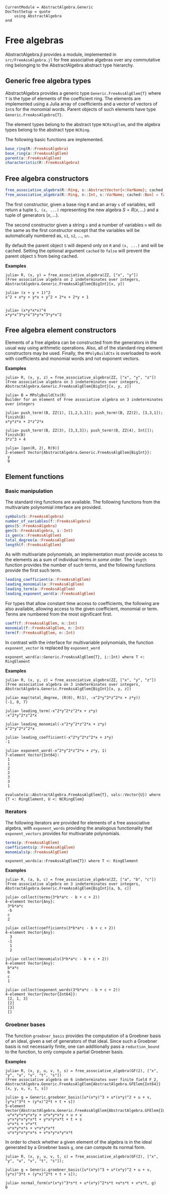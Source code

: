```@meta
CurrentModule = AbstractAlgebra.Generic
DocTestSetup = quote
    using AbstractAlgebra
end
```

# Free algebras

AbstractAlgebra.jl provides a module, implemented in `src/FreeAssAlgebra.jl` for
free associative algebras over any commutative ring belonging to the
AbstractAlgebra abstract type hierarchy.

## Generic free algebra types

AbstractAlgebra provides a generic type `Generic.FreeAssAlgElem{T}`
where `T` is the type of elements of the coefficient ring. The elements are
implemented using a Julia array of coefficients and a vector of
vectors of `Int`s for the monomial words. Parent objects of such elements have
type `Generic.FreeAssAlgebra{T}`.

The element types belong to the abstract type `NCRingElem`,
and the algebra types belong to the abstract type `NCRing`.

The following basic functions are implemented.
```julia
base_ring(R::FreeAssAlgebra)
base_ring(a::FreeAssAlgElem)
parent(a::FreeAssAlgElem)
characteristic(R::FreeAssAlgebra)
```

## Free algebra constructors

```julia
free_associative_algebra(R::Ring, s::AbstractVector{<:VarName}; cached::Bool = true)
free_associative_algebra(R::Ring, n::Int, s::VarName; cached::Bool = false)
```

The first constructor, given a base ring `R` and an array `s` of variables,
will return a tuple `S, (x, ...)` representing the new algebra
$S = R \left<x, \ldots \right>$ and a tuple of generators $(x, ...)$.

The second constructor given a string `s` and a number of variables `n` will
do the same as the first constructor except that the variables will be
automatically numbered as, `s1`, `s2`, ..., `sn`.

By default the parent object `S` will depend only on `R` and  `(x, ...)` and
will be cached. Setting the optional argument `cached` to `false` will prevent
the parent object `S` from being cached.

**Examples**

```jldoctest
julia> R, (x, y) = free_associative_algebra(ZZ, ["x", "y"])
(Free associative algebra on 2 indeterminates over integers, AbstractAlgebra.Generic.FreeAssAlgElem{BigInt}[x, y])

julia> (x + y + 1)^2
x^2 + x*y + y*x + y^2 + 2*x + 2*y + 1


julia> (x*y*x*x)^4
x*y*x^3*y*x^3*y*x^3*y*x^2
```

## Free algebra element constructors

Elements of a free algebra can be constructed from the generators in the
usual way using arithmetic operations. Also, all of the standard ring element
constructors may be used. Finally, the `MPolyBuildCtx` is overloaded to work
with coefficients and monomial words and not exponent vectors.

**Examples**

```jldoctest
julia> R, (x, y, z) = free_associative_algebra(ZZ, ["x", "y", "z"])
(Free associative algebra on 3 indeterminates over integers, AbstractAlgebra.Generic.FreeAssAlgElem{BigInt}[x, y, z])

julia> B = MPolyBuildCtx(R)
Builder for an element of Free associative algebra on 3 indeterminates over integers

julia> push_term!(B, ZZ(1), [1,2,3,1]); push_term!(B, ZZ(2), [3,3,1]); finish(B)
x*y*z*x + 2*z^2*x

julia> push_term!(B, ZZ(3), [3,3,3]); push_term!(B, ZZ(4), Int[]); finish(B)
3*z^3 + 4

julia> [gen(R, 2), R(9)]
2-element Vector{AbstractAlgebra.Generic.FreeAssAlgElem{BigInt}}:
 y
 9
```

## Element functions

### Basic manipulation

The standard ring functions are available. The following functions from the
multivariate polynomial interface are provided.

```julia
symbols(S::FreeAssAlgebra)
number_of_variables(f::FreeAssAlgebra)
gens(S::FreeAssAlgebra)
gen(S::FreeAssAlgebra, i::Int)
is_gen(x::FreeAssAlgElem)
total_degree(a::FreeAssAlgElem)
length(f::FreeAssAlgElem)
```

As with multivariate polynomials, an implementation must provide access to
the elements as a sum of individual terms *in some order*. The `length`
function provides the number of such terms, and the following functions
provide the first such term.


```julia
leading_coefficient(a::FreeAssAlgElem)
leading_monomial(a::FreeAssAlgElem)
leading_term(a::FreeAssAlgElem)
leading_exponent_word(a::FreeAssAlgElem)
```

For types that allow constant time access to coefficients, the following are
also available, allowing access to the given coefficient, monomial or term.
Terms are numbered from the most significant first.

```julia
coeff(f::FreeAssAlgElem, n::Int)
monomial(f::FreeAssAlgElem, n::Int)
term(f::FreeAssAlgElem, n::Int)
```

In contrast with the interface for multivariable polynomials, the function
`exponent_vector` is replaced by `exponent_word`

```@docs
exponent_word(a::Generic.FreeAssAlgElem{T}, i::Int) where T <: RingElement
```

**Examples**

```jldoctest
julia> R, (x, y, z) = free_associative_algebra(ZZ, ["x", "y", "z"])
(Free associative algebra on 3 indeterminates over integers, AbstractAlgebra.Generic.FreeAssAlgElem{BigInt}[x, y, z])

julia> map(total_degree, (R(0), R(1), -x^2*y^2*z^2*x + z*y))
(-1, 0, 7)

julia> leading_term(-x^2*y^2*z^2*x + z*y)
-x^2*y^2*z^2*x

julia> leading_monomial(-x^2*y^2*z^2*x + z*y)
x^2*y^2*z^2*x

julia> leading_coefficient(-x^2*y^2*z^2*x + z*y)
-1

julia> exponent_word(-x^2*y^2*z^2*x + z*y, 1)
7-element Vector{Int64}:
 1
 1
 2
 2
 3
 3
 1
```

```@docs
evaluate(a::AbstractAlgebra.FreeAssAlgElem{T}, vals::Vector{U}) where {T <: RingElement, U <: NCRingElem}
```

### Iterators

The following iterators are provided for elements of a free associative algebra,
with `exponent_words` providing the analogous functionality that `exponent_vectors`
provides for multivariate polynomials.

```julia
terms(p::FreeAssAlgElem)
coefficients(p::FreeAssAlgElem)
monomials(p::FreeAssAlgElem)
```

```@docs
exponent_words(a::FreeAssAlgElem{T}) where T <: RingElement
```

**Examples**

```jldoctest
julia> R, (a, b, c) = free_associative_algebra(ZZ, ["a", "b", "c"])
(Free associative algebra on 3 indeterminates over integers, AbstractAlgebra.Generic.FreeAssAlgElem{BigInt}[a, b, c])

julia> collect(terms(3*b*a*c - b + c + 2))
4-element Vector{Any}:
 3*b*a*c
 -b
 c
 2

julia> collect(coefficients(3*b*a*c - b + c + 2))
4-element Vector{Any}:
  3
 -1
  1
  2

julia> collect(monomials(3*b*a*c - b + c + 2))
4-element Vector{Any}:
 b*a*c
 b
 c
 1

julia> collect(exponent_words(3*b*a*c - b + c + 2))
4-element Vector{Vector{Int64}}:
 [2, 1, 3]
 [2]
 [3]
 []
```

### Groebner bases

The function `groebner_basis` provides the computation of a Groebner basis of an ideal, given a set of 
generators of that ideal.
Since such a Groebner basis is not necessarily finite, one can additionally pass a `reduction_bound`
to the function, to only compute a partial Groebner basis.

**Examples**

```jldoctest; setup = :(using AbstractAlgebra)
julia> R, (x, y, u, v, t, s) = free_associative_algebra(GF(2), ["x", "y", "u", "v", "t", "s"])
(Free associative algebra on 6 indeterminates over finite field F_2, AbstractAlgebra.Generic.FreeAssAlgElem{AbstractAlgebra.GFElem{Int64}}[x, y, u, v, t, s])

julia> g = Generic.groebner_basis([u*(x*y)^3 + u*(x*y)^2 + u + v, (y*x)^3*t + (y*x)^2*t + t + s])
5-element Vector{AbstractAlgebra.Generic.FreeAssAlgElem{AbstractAlgebra.GFElem{Int64}}}:
 u*x*y*x*y*x*y + u*x*y*x*y + u + v
 y*x*y*x*y*x*t + y*x*y*x*t + t + s
 u*x*s + v*x*t
 u*x*y*x*s + v*x*y*x*t
 u*x*y*x*y*x*s + v*x*y*x*y*x*t
```

In order to check whether a given element of the algebra is in the ideal generated by a Groebner 
basis `g`, one can compute its normal form.
```jldoctest; setup = :(using AbstractAlgebra)
julia> R, (x, y, u, v, t, s) = free_associative_algebra(GF(2), ["x", "y", "u", "v", "t", "s"]);

julia> g = Generic.groebner_basis([u*(x*y)^3 + u*(x*y)^2 + u + v, (y*x)^3*t + (y*x)^2*t + t + s]);

julia> normal_form(u*(x*y)^3*s*t + u*(x*y)^2*s*t +u*s*t + v*s*t, g)
0
 ```
